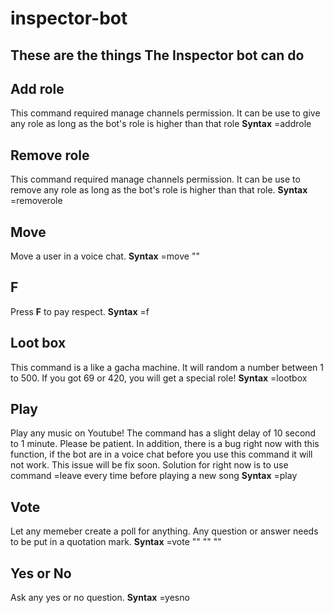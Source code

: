 # inspector-bot

## These are the things The Inspector bot can do

## Add role
This command required manage channels permission. It can be use to give any role as long as the bot's role is higher than that role
**Syntax** =addrole <target> <role>

## Remove role
This command required manage channels permission. It can be use to remove any role as long as the bot's role is higher than that role.
**Syntax** =removerole <target> <role>
  
## Move
Move a user in a voice chat.
**Syntax** =move <target> "<voice channel name>"
  
## F
Press **F** to pay respect.
**Syntax** =f

## Loot box
This command is a like a gacha machine. It will random a number between 1 to 500. If you got 69 or 420, you will get a special role!
**Syntax** =lootbox

## Play
Play any music on Youtube! The command has a slight delay of 10 second to 1 minute. Please be patient. In addition, there is a bug right now with this function, if the bot are in a voice chat before you use this command it will not work. This issue will be fix soon. Solution for right now is to use command =leave every time before playing a new song
**Syntax** =play <url>
  
## Vote
Let any memeber create a poll for anything. Any question or answer needs to be put in a quotation mark.
**Syntax** =vote "<the question>" "<Answer1>" "<Answer2>"
  
## Yes or No
Ask any yes or no question.
**Syntax** =yesno <the question>
